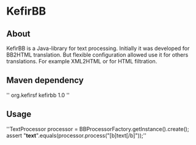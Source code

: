 KefirBB
=======

About
-----
KefirBB is a Java-library for text processing. Initially it was developed for BB2HTML translation. But flexible
configuration allowed use it for others translations. For example XML2HTML or for HTML filtration.

Maven dependency
----------------
''<dependency>
    <groupId>org.kefirsf</groupId>
    <artifactId>kefirbb</artifactId>
    <version>1.0</version>
</dependency>''

Usage
-----
''TextProcessor processor = BBProcessorFactory.getInstance().create();
assert "<b>text</b>".equals(processor.process("[b]text[/b]"));''
